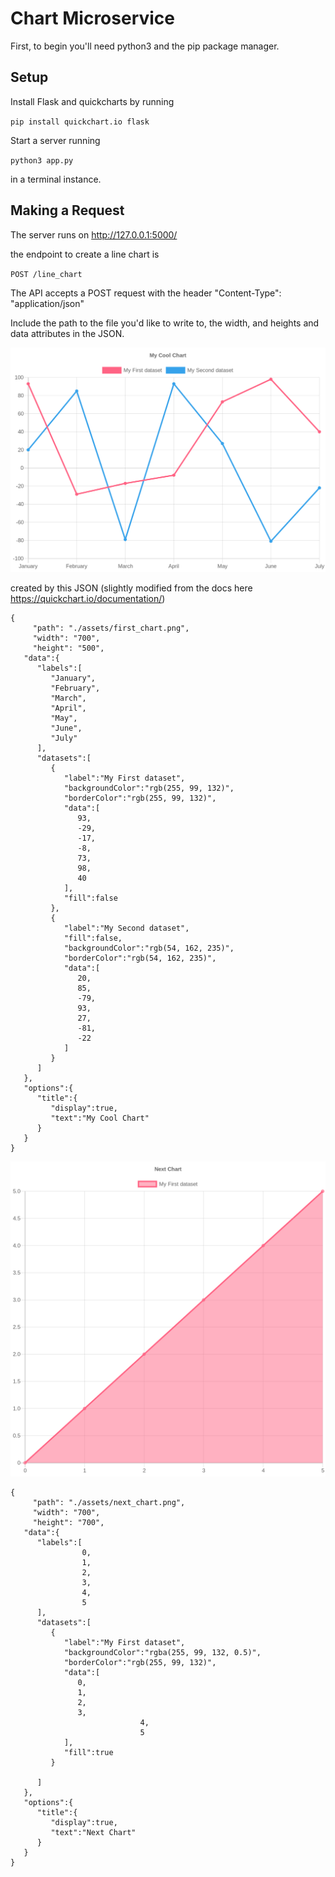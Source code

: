 # Chart Microservice

First, to begin you'll need python3 and the pip package manager.

## Setup 

Install Flask and quickcharts by running 

`pip install quickchart.io flask`

Start a server running

`python3 app.py`

in a terminal instance. 

## Making a Request

The server runs on http://127.0.0.1:5000/

the endpoint to create a line chart is 

`POST /line_chart`

The API accepts a POST request with the header
"Content-Type": "application/json"

Include the path to the file you'd like to write to,
the width, and heights and data attributes in the JSON.

![Here is an example](/assets/first_chart.png)

created by this JSON (slightly modified from the docs here https://quickchart.io/documentation/)

```
{
	 "path": "./assets/first_chart.png",
	 "width": "700",
	 "height": "500",
   "data":{
      "labels":[
         "January",
         "February",
         "March",
         "April",
         "May",
         "June",
         "July"
      ],
      "datasets":[
         {
            "label":"My First dataset",
            "backgroundColor":"rgb(255, 99, 132)",
            "borderColor":"rgb(255, 99, 132)",
            "data":[
               93,
               -29,
               -17,
               -8,
               73,
               98,
               40
            ],
            "fill":false
         },
         {
            "label":"My Second dataset",
            "fill":false,
            "backgroundColor":"rgb(54, 162, 235)",
            "borderColor":"rgb(54, 162, 235)",
            "data":[
               20,
               85,
               -79,
               93,
               27,
               -81,
               -22
            ]
         }
      ]
   },
   "options":{
      "title":{
         "display":true,
         "text":"My Cool Chart"
      }
   }
}
```

![Example 2](/assets/next_chart.png)
```
{
	 "path": "./assets/next_chart.png",
	 "width": "700",
	 "height": "700",
   "data":{
      "labels":[
				0,
				1,
				2,
				3,
				4,
				5
      ],
      "datasets":[
         {
            "label":"My First dataset",
            "backgroundColor":"rgba(255, 99, 132, 0.5)",
            "borderColor":"rgb(255, 99, 132)",
            "data":[
               0,
               1,
               2,
               3,
							 4,
							 5
            ],
            "fill":true
         }
         
      ]
   },
   "options":{
      "title":{
         "display":true,
         "text":"Next Chart"
      }
   }
}
```

